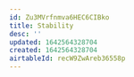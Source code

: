 ```yaml
---
id: Zu3MVrfnmva6HEC6CIBko
title: Stability
desc: ''
updated: 1642564328704
created: 1642564328704
airtableId: recW9ZwAreb36558p
---
```


